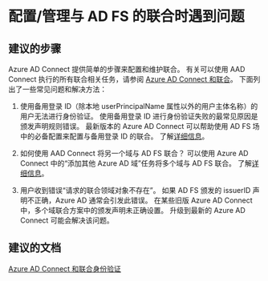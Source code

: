 <properties
    pageTitle="Synchronization Service cannot import/export changes from Azure AD"
    description="同步服务无法从 Azure AD 导入/导出更改"
    service="microsoft.aad"
    resource="Microsoft_AAD_IAM"
    authors="anandy"
    displayOrder="231"
    selfHelpType="resource"
    supportTopicIds=""
    resourceTags="directory_overview"
    productPesIds=""
    cloudEnvironments="public"
/>


# <a name="i-have-trouble-configuring--managing-federation-with-ad-fs"></a>配置/管理与 AD FS 的联合时遇到问题

## <a name="recommended-steps"></a>**建议的步骤**
Azure AD Connect 提供简单的步骤来配置和维护联合。 有关可以使用 AAD Connect 执行的所有联合相关任务，请参阅 [Azure AD Connect 和联合](https://docs.microsoft.com/azure/active-directory/connect/active-directory-aadconnectfed-whatis)。 下面列出了一些常见问题和解决方法：

1. 使用备用登录 ID（除本地 userPrincipalName 属性以外的用户主体名称）的用户无法进行身份验证。
使用备用登录 ID 进行身份验证失败的最常见原因是颁发声明规则错误。 最新版本的 Azure AD Connect 可以帮助使用 AD FS 场中的必备配置来配置与备用登录 ID 的联合。 了解[详细信息](https://docs.microsoft.com/azure/active-directory/connect/active-directory-aadconnect-federation-management#federate-with-azure-ad-using-alternateid-a-namealternateida)。

2. 如何使用 AAD Connect 将另一个域与 AD FS 联合？
可以使用 Azure AD Connect 中的“添加其他 Azure AD 域”任务将多个域与 AD FS 联合。 了解[详细信息](https://docs.microsoft.com/azure/active-directory/connect/active-directory-aadconnect-federation-management#add-a-federated-domain-a-nameaddfeddomaina)。

3. 用户收到错误“请求的联合领域对象不存在”。
如果 AD FS 颁发的 issuerID 声明不正确，Azure AD 通常会引发此错误。 在某些旧版 Azure AD Connect 中，多个域联合方案中的颁发声明未正确设置。 升级到最新的 Azure AD Connect 可能会解决该问题。

## <a name="recommended-documents"></a>**建议的文档**
[Azure AD Connect 和联合身份验证](https://docs.microsoft.com/azure/active-directory/connect/active-directory-aadconnectfed-whatis)  

